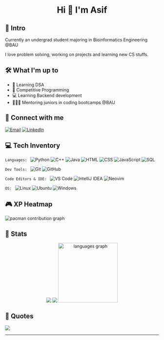<h1 align="center">Hi 👋 I'm Asif</h1>

## 🌟 Intro
Currently an undergrad student majoring in Bioinformatics Engineering @BAU

I love problem solving, working on projects and learning new CS stuffs.

## 🛠️ What I'm up to

 - 🧩 Learning DSA  
 - 🎯 Competitive Programming
 - 💻 Learning Backend development
 - 👨🏻‍🏫 Mentoring juniors in coding bootcamps @BAU


## 🤝 Connect with me

[![Email](https://img.shields.io/badge/Email-D14836?logo=gmail&logoColor=white)](mailto:asifzamanzisan@gmail.com) 
[![LinkedIn](https://img.shields.io/badge/LinkedIn-%230077B5.svg?logo=linkedin&logoColor=white)](https://linkedin.com/in/asif-zaman001) 


## 💻 Tech Inventory

```Languages: ```
![Python](https://img.shields.io/badge/Python-3776AB?style=for-the-badge&logo=python&logoColor=white)
![C++](https://img.shields.io/badge/C++-00599C?style=for-the-badge&logo=c%2b%2b&logoColor=white)
![Java](https://img.shields.io/badge/Java-ED8B00?style=for-the-badge&logo=java&logoColor=white)
![HTML](https://img.shields.io/badge/HTML5-E34F26?style=for-the-badge&logo=html5&logoColor=white)
![CSS](https://img.shields.io/badge/CSS3-1572B6?style=for-the-badge&logo=css3&logoColor=white)
![JavaScript](https://img.shields.io/badge/JavaScript-F7DF1E?style=for-the-badge&logo=javascript&logoColor=black)
![SQL](https://img.shields.io/badge/SQL-4479A1?style=for-the-badge&logo=mysql&logoColor=white)

```Dev Tools: ```
 ![Git](https://img.shields.io/badge/Git-F05032?style=for-the-badge&logo=git&logoColor=white)
![GitHub](https://img.shields.io/badge/GitHub-181717?style=for-the-badge&logo=github&logoColor=white)

```Code Editors & IDE: ``` 
 ![VS Code](https://img.shields.io/badge/VS%20Code-007ACC?style=for-the-badge&logo=visual-studio-code&logoColor=white)
![IntelliJ IDEA](https://img.shields.io/badge/IntelliJ%20IDEA-000000?style=for-the-badge&logo=intellij-idea&logoColor=white)
![Neovim](https://img.shields.io/badge/Neovim-57A143?style=for-the-badge&logo=neovim&logoColor=white)

```OS: ```
 ![Linux](https://img.shields.io/badge/Linux-FCC624?style=for-the-badge&logo=linux&logoColor=black)
![Ubuntu](https://img.shields.io/badge/Ubuntu-E95420?style=for-the-badge&logo=ubuntu&logoColor=white)
![Windows](https://img.shields.io/badge/Windows-0078D6?style=for-the-badge&logo=windows&logoColor=white)


<!--
<div align="center">
  <img src="https://user-images.githubusercontent.com/74038190/212284158-e840e285-664b-44d7-b79b-e264b5e54825.gif"  />
</div>
-->

## 🎮 XP Heatmap

<picture>
  <source media="(prefers-color-scheme: dark)" srcset="https://raw.githubusercontent.com/therockhead/therockhead/output/pacman-contribution-graph-dark.svg">
  <source media="(prefers-color-scheme: light)" srcset="https://raw.githubusercontent.com/therockhead/therockhead/output/pacman-contribution-graph.svg">
  <img alt="pacman contribution graph" src="https://raw.githubusercontent.com/therockhead/therockhead/output/pacman-contribution-graph.svg">
</picture>

###

## 📶 Stats
<!--themes can be: ocean_dark, monokai, github_dark, react, default , merko etc-->
<div align="center">
  <img src = "https://github-readme-stats.vercel.app/api?username=therockhead&theme=merko&hide_border=false&include_all_commits=true&count_private=true" />
  <img src="https://nirzak-streak-stats.vercel.app/?user=therockhead&theme=merko&hide_border=false"/>
  <img  src="https://github-readme-stats.vercel.app/api/top-langs?username=therockhead&locale=en&hide_title=true&layout=compact&card_width=320&langs_count=10&theme=merko&hide_border=false" height="195" alt="languages graph" />
</div>


## 💭 Quotes
![](https://quotes-github-readme.vercel.app/api?type=horizontal&theme=light)

---
<!--@uthor: asif AKA therockhead-->
